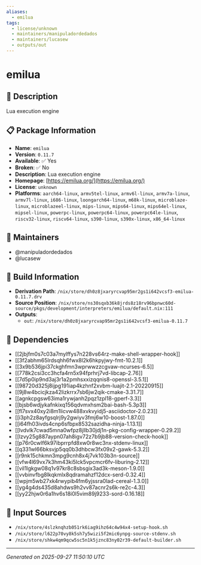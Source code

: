```yaml
---
aliases:
  - emilua
tags:
  - license/unknown
  - maintainers/manipuladordedados
  - maintainers/lucasew
  - outputs/out
---
```


# emilua

## 📝 Description

Lua execution engine

## 📋 Package Information

- **Name**: `emilua`
- **Version**: `0.11.7`
- **Available**: ✅ Yes
- **Broken**: ✅ No
- **Description**: Lua execution engine
- **Homepage**: [https://emilua.org/](https://emilua.org/)
- **License**: `unknown`
- **Platforms**: `aarch64-linux`, `armv5tel-linux`, `armv6l-linux`, `armv7a-linux`, `armv7l-linux`, `i686-linux`, `loongarch64-linux`, `m68k-linux`, `microblaze-linux`, `microblazeel-linux`, `mips-linux`, `mips64-linux`, `mips64el-linux`, `mipsel-linux`, `powerpc-linux`, `powerpc64-linux`, `powerpc64le-linux`, `riscv32-linux`, `riscv64-linux`, `s390-linux`, `s390x-linux`, `x86_64-linux`
## 👥 Maintainers

- @manipuladordedados
- @lucasew


## 🔧 Build Information

- **Derivation Path**: `/nix/store/dh0z8jxaryrcvap95mr2gs1i642vcsf3-emilua-0.11.7.drv`
- **Source Position**: `/nix/store/ns30sqxb36k8jrds8z18rv96bpnwc60d-source/pkgs/development/interpreters/emilua/default.nix:111`
- **Outputs**:
  - `out`:  `/nix/store/dh0z8jxaryrcvap95mr2gs1i642vcsf3-emilua-0.11.7`

## 🔗 Dependencies

- [[2jbjfm0s7c03a7mylffys7n228vs64rz-make-shell-wrapper-hook]]
- [[3f2abhm65lrdsqhh6fwx8l2k6hkpyjwy-fmt-10.2.1]]
- [[3x9b536jpi37ckghfmn3wprwwzzcgvaw-ncurses-6.5]]
- [[778k2csi3cc3hcfa4rn5x94fprhrj7vd-libcap-2.76]]
- [[7d5p0ip9nd3aj3r1a2pmhsxxizqqnis8-openssl-3.5.1]]
- [[98720d325j8ijpg191iap4kzhnf2xvbm-luajit-2.1-20220915]]
- [[9j8w4bcicjkza42lizkrrx7sb6jw2qik-cmake-3.31.7]]
- [[agnkcpgsw63ima1rywjanh2pqz1zpl18-gperf-3.3]]
- [[bjsb6wdjykafnkixq156qdvmxhsm2bai-bash-5.3p3]]
- [[fl7svx40xy2i8m1licvw488xvkvyidj5-asciidoctor-2.0.23]]
- [[i3ph2z8ayfgsqlrj9y2gwiyv3fmj6w10-boost-1.87.0]]
- [[i64fh03ivds4cnp6sfbpx8532sazidha-ninja-1.13.1]]
- [[lvdvlk7cwad5mna0wfpz8jllb30jdj1n-pkg-config-wrapper-0.29.2]]
- [[lzvy25g887aypn07ah8igv72z7b9jb88-version-check-hook]]
- [[p76r0cwlf6k97ibprrpfd8xw0r8wc3nx-stdenv-linux]]
- [[q331wl66bksvjp5qq0b3dhbcw3fx09x2-gawk-5.3.2]]
- [[r9nk15chkmn3mpg9cnh8x4j7vk103b3n-source]]
- [[vfw4l69vx7k3hm43ki5lck5vpcmcr6fv-liburing-2.12]]
- [[vil1lgkgw08q1v97kr8c8sbsgix3ad3k-meson-1.9.0]]
- [[vvbinvfbg8lkqkmlx8qdramahzf12dcx-serd-0.32.4]]
- [[wpjm5wb27xk4rwypib4fm6yjssra0lad-cereal-1.3.0]]
- [[yg4g4ds435d8ahdws9h2vv87acnr2s6k-re2c-4.3]]
- [[yy22hjw0r6a1hv6s18i0l5vim89j9233-sord-0.16.18]]

## 📁 Input Sources

- `/nix/store/4slzknqhzb051rk6iag9ihz64c4w94x4-setup-hook.sh`
- `/nix/store/l622p70vy8k5sh7y5wizi5f2mic6ynpg-source-stdenv.sh`
- `/nix/store/shkw4qm9qcw5sc5n1k5jznc83ny02r39-default-builder.sh`

---
*Generated on 2025-09-27 11:50:10 UTC*
